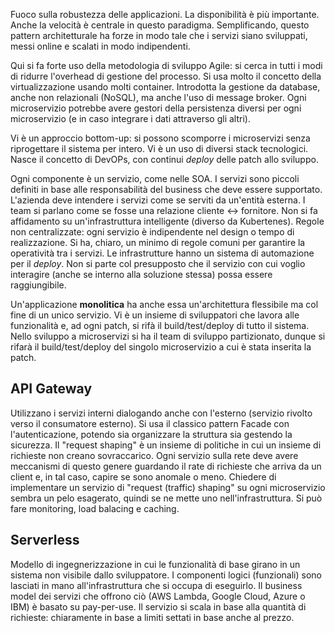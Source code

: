 Fuoco sulla robustezza delle applicazioni. La disponibilità è più importante. Anche la velocità è centrale in questo paradigma.
Semplificando, questo pattern architetturale ha forze in modo tale che i servizi siano sviluppati, messi online e scalati in modo indipendenti.

Qui si fa forte uso della metodologia di sviluppo Agile: si cerca in tutti i modi di ridurre l'overhead di gestione del processo. Si usa molto il concetto della virtualizzazione usando molti container. Introdotta la gestione da database, anche non relazionali (NoSQL), ma anche l'uso di message broker. Ogni microservizio potrebbe avere gestori della persistenza diversi per ogni microservizio (e in caso integrare i dati attraverso gli altri).

Vi è un approccio bottom-up: si possono scomporre i microservizi senza riprogettare il sistema per intero. Vi è un uso di diversi stack tecnologici. Nasce il concetto di DevOPs, con continui *deploy* delle patch allo sviluppo.

Ogni componente è un servizio, come nelle SOA.
I servizi sono piccoli definiti in base alle responsabilità del business che deve essere supportato. L'azienda deve intendere i servizi come se serviti da un'entità esterna. I team si parlano come se fosse una relazione cliente <-> fornitore.
Non si fa affidamento su un'infrastruttura intelligente (diverso da Kubertenes).
Regole non centralizzate: ogni servizio è indipendente nel design o tempo di realizzazione. Si ha, chiaro, un minimo di regole comuni per garantire la operatività tra i servizi.
Le infrastrutture hanno un sistema di automazione per il *deploy*.
Non si parte col presupposto che il servizio con cui voglio interagire (anche se interno alla soluzione stessa) possa essere raggiungibile. 

Un'applicazione **monolitica** ha anche essa un'architettura flessibile ma col fine di un unico servizio. Vi è un insieme di sviluppatori che lavora alle funzionalità e, ad ogni patch, si rifà il build/test/deploy di tutto il sistema.
Nello sviluppo a microservizi si ha il team di sviluppo partizionato, dunque si rifarà il build/test/deploy del singolo microservizio a cui è stata inserita la patch.

## API Gateway
Utilizzano i servizi interni dialogando anche con l'esterno (servizio rivolto verso il consumatore esterno). Si usa il classico pattern Facade con l'autenticazione, potendo sia organizzare la struttura sia gestendo la sicurezza. Il "request shaping" è un insieme di politiche in cui un insieme di richieste non creano sovraccarico. Ogni servizio sulla rete deve avere meccanismi di questo genere guardando il rate di richieste che arriva da un client e, in tal caso, capire se sono anomale o meno. Chiedere di implementare un servizio di "request (traffic) shaping" su ogni microservizio sembra un pelo esagerato, quindi se ne mette uno nell'infrastruttura.
Si può fare monitoring, load balacing e caching.

## Serverless
Modello di ingegnerizzazione in cui le funzionalità di base girano in un sistema non visibile dallo sviluppatore. I componenti logici (funzionali) sono lasciati in mano all'infrastruttura che si occupa di eseguirlo.
Il business model dei servizi che offrono ciò (AWS Lambda, Google Cloud, Azure o IBM) è basato su pay-per-use. Il servizio si scala in base alla quantità di richieste: chiaramente in base a limiti settati in base anche al prezzo.